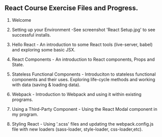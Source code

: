 React Course Exercise Files and Progress.
------------------------------------------
1.  Welcome

2.  Setting up your Environment
        -See screenshot 'React Setup.jpg' to see successful installs.

3.  Hello React
        - An introduction to some React tools (live-server, babel) and exploring some basic JSX.

4.  React Components
        - An introduction to React components, Props and State.

5.  Stateless Functional Components
        - Introduciton to stateless functional components and their uses. Exploring life-cycle methods and working with data (saving & loading data).

6.  Webpack
        - Introduction to Webpack and using it within existing programs.

7.  Using a Third-Party Component
        - Using the React Modal component in my program.
        
8.  Styling React
        - Using '.scss' files and updating the webpack.config.js file with new loaders (sass-loader, style-loader, css-loader,etc).